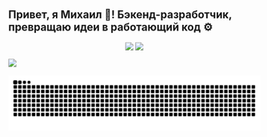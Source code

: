 <h2>Привет, я Михаил 👋! Бэкенд-разработчик, превращаю идеи в работающий код ⚙️</h2>




<p align="center">
  <img src="https://github-readme-stats.vercel.app/api?username=nikkes174&show_icons=true&theme=tokyonight&hide_border=true" height="160"/>
  <img src="https://github-readme-stats.vercel.app/api/top-langs/?username=nikkes174&layout=compact&theme=tokyonight&hide_border=true" height="160"/>
</p>
<a href="https://t.me/davsetakie">
  <img src="https://img.shields.io/badge/Telegram-2CA5E0?style=for-the-badge&logo=telegram&logoColor=white"/>
</a>

<p align="center">
  <img src="https://raw.githubusercontent.com/nikkes174/snk/output/snake.svg" alt="Snake animation"/>
</p>
